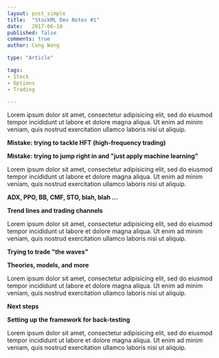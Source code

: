 ```yaml
---
layout: post_simple
title:  "StockML Dev Notes #1"
date:   2017-06-10
published: false
comments: true
author: Cong Wang

type: "Article"

tags:
- Stock
- Options
- Trading

---
```


Lorem ipsum dolor sit amet, consectetur adipisicing elit, sed do eiusmod tempor incididunt ut labore et dolore magna aliqua. Ut enim ad minim veniam, quis nostrud exercitation ullamco laboris nisi ut aliquip.

**Mistake: trying to tackle HFT (high-frequency trading)**

**Mistake: trying to jump right in and "just apply machine learning"**

Lorem ipsum dolor sit amet, consectetur adipisicing elit, sed do eiusmod tempor incididunt ut labore et dolore magna aliqua. Ut enim ad minim veniam, quis nostrud exercitation ullamco laboris nisi ut aliquip.

**ADX, PPO, BB, CMF, STO, blah, blah ...**

**Trend lines and trading channels**

Lorem ipsum dolor sit amet, consectetur adipisicing elit, sed do eiusmod tempor incididunt ut labore et dolore magna aliqua. Ut enim ad minim veniam, quis nostrud exercitation ullamco laboris nisi ut aliquip.

**Trying to trade "the waves"**

**Theories, models, and more**

Lorem ipsum dolor sit amet, consectetur adipisicing elit, sed do eiusmod tempor incididunt ut labore et dolore magna aliqua. Ut enim ad minim veniam, quis nostrud exercitation ullamco laboris nisi ut aliquip.

**Next steps**

**Setting up the framework for back-testing**

Lorem ipsum dolor sit amet, consectetur adipisicing elit, sed do eiusmod tempor incididunt ut labore et dolore magna aliqua. Ut enim ad minim veniam, quis nostrud exercitation ullamco laboris nisi ut aliquip.
